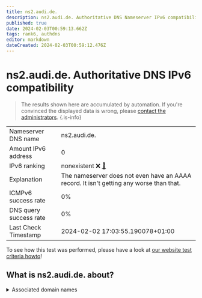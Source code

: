 ```yaml
---
title: ns2.audi.de.
description: ns2.audi.de. Authoritative DNS Nameserver IPv6 compatibility
published: true
date: 2024-02-03T00:59:13.662Z
tags: rank6, authdns
editor: markdown
dateCreated: 2024-02-03T00:59:12.476Z
---
```


# ns2.audi.de. Authoritative DNS IPv6 compatibility

> The results shown here are accumulated by automation. If you're convinced the displayed data is wrong, please [contact the administrators](/howto/chat). 
{.is-info}




|   |   |
| - | - |
| Nameserver DNS name | ns2.audi.de.
| Amount IPv6 address | 0
| IPv6 ranking | nonexistent :x: [🔗](/howto/ranking) |
| Explanation | The nameserver does not even have an AAAA record. It isn't getting any worse than that. |
| ICMPv6 success rate | 0%|
| DNS query success rate | 0% |
| Last Check Timestamp | 2024-02-02 17:03:55.190078+01:00 |

To see how this test was performed, please have a look at [our website test criteria howto](/howto/testcriteria/authdns)!


## What is ns2.audi.de. about?






<details>
<summary>Associated domain names</summary>

audi.de

www.audi.com

</details>
